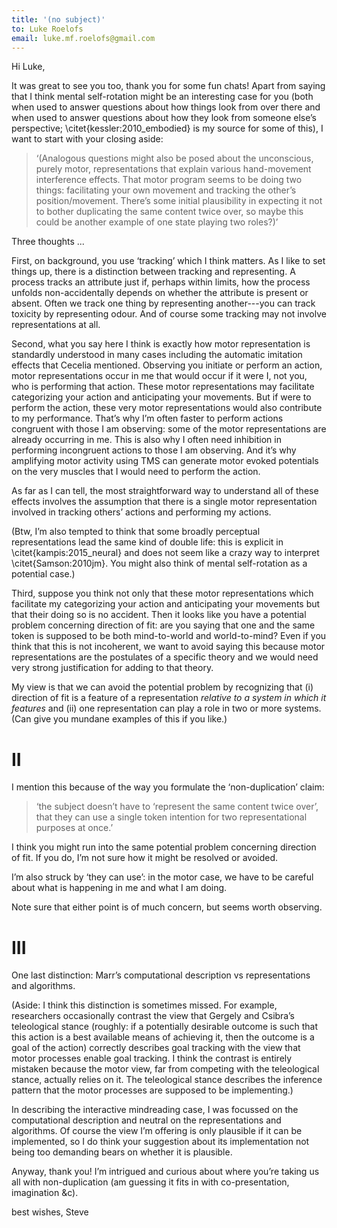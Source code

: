 ```yaml
---
title: '(no subject)'
to: Luke Roelofs
email: luke.mf.roelofs@gmail.com
---
```


Hi Luke,

It was great to see you too, thank you for some fun chats!  Apart from saying that
I think mental self-rotation might be an interesting case for you (both when used
to answer questions about how things look from over there and when used to answer
questions about how they look from someone else’s perspective; \citet{kessler:2010_embodied}
is my source for some of this), I want to start
with your closing aside:

> ‘(Analogous questions might also be posed about the unconscious, purely
> motor, representations that explain various hand-movement interference
> effects. That motor program seems to be doing two things: facilitating
> your own movement and tracking the other’s position/movement. There’s some
> initial plausibility in expecting it not to bother duplicating the same
> content twice over, so maybe this could be another example of one state
> playing two roles?)’

Three thoughts ...

First, on background, you use ‘tracking’ which I think matters. As I like to set
things up, there is a distinction between tracking and representing.  A process tracks
an attribute just if, perhaps within limits, how the process unfolds non-accidentally 
depends on whether the attribute is present or absent. Often we track one thing by
representing another---you can track toxicity by representing odour. And of course some
tracking may not involve representations at all.

Second, what you say here I think is exactly how motor representation is standardly understood
in many cases including the automatic imitation effects that Cecelia mentioned.
Observing you initiate or perform an action, motor representations occur in me that would
occur if it were I, not you, who is performing that action. These motor representations may
facilitate categorizing your action and anticipating your movements. But if were to perform the action,
these very motor representations would also contribute to my performance. That’s why I’m often
faster to perform actions congruent with those I am observing: some of the motor representations are 
already occurring in me. This is also why I often need inhibition in performing incongruent actions
to those I am observing. And it’s why amplifying motor activity using TMS can generate motor evoked 
potentials on the very muscles that I would need to perform the action.

As far as I can tell, the most straightforward way to understand all of these effects involves
the assumption that there is a single motor representation involved in tracking others’ actions 
and performing my actions.

(Btw, I’m also tempted to think that some broadly perceptual representations lead the same kind of double life: this is explicit in \citet{kampis:2015_neural} and does not seem like a crazy way to interpret \citet{Samson:2010jm}. You might also think of mental self-rotation as a potential case.)

Third, suppose you think not only that these motor representations which facilitate my categorizing your action and anticipating your movements but that their doing so is no accident. 
Then it looks like you have a potential problem concerning direction of fit:
are you saying that one and the same token is supposed to be both mind-to-world and world-to-mind?
Even if you think that this is not incoherent, we want to avoid saying this because motor 
representations are the postulates of a specific theory and we would need very strong justification
for adding to that theory.

My view is that we can avoid the potential problem by recognizing that (i) direction of fit
is a feature of a representation *relative to a system in which it features* and (ii) one 
representation can play a role in two or more systems. (Can give you mundane examples of this 
if you like.)

# II

I mention this because of the way you formulate the ‘non-duplication’ claim: 

> ‘the subject doesn’t have to ‘represent the same content twice over’, that they can use a single token intention for two representational purposes at once.’

I think you might run into the same potential problem concerning direction of fit.
If you do, I’m not sure how it might be resolved or avoided.

I’m also struck by ‘they can use’: in the motor case, we have to be careful about what
is happening in me and what I am doing.

Note sure that either point is of much concern, but seems worth observing.

# III

One last distinction: Marr’s computational description vs representations and algorithms.

(Aside: I think this distinction is sometimes missed. For example, researchers occasionally contrast the view that Gergely and Csibra’s teleological stance (roughly: if a potentially desirable outcome is such that this action is a best available means of achieving it, then the outcome is a goal of the action) correctly describes goal tracking with the view that motor processes enable goal tracking. I think the contrast is entirely mistaken because the motor view, far from competing with the teleological stance, actually relies on it. The teleological stance describes the inference pattern that the motor processes are supposed to be implementing.)

In describing the interactive mindreading case, I was focussed on the computational description and neutral on the representations and algorithms. 
Of course the view I’m offering is only plausible if it can be implemented, so I do think your suggestion about its implementation not being too demanding bears on whether it is plausible. 

Anyway, thank you! I’m intrigued and curious about where you’re taking us all with non-duplication (am guessing it fits in with co-presentation, imagination &c).

best wishes,
Steve